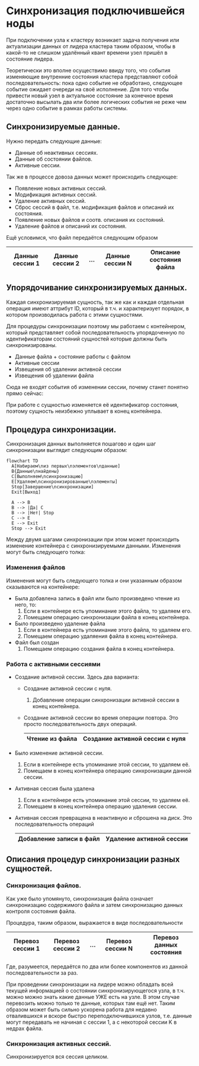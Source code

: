 # Синхронизация подключившейся ноды

При подключении узла к кластеру возникает задача получения или актуализации данных от лидера кластера таким образом, 
чтобы в какой-то не слишком удалённый квант времени узел пришёл в состояние лидера.

Теоретически это вполне осуществимо ввиду того, что события изменяющие внутренние состояния кластера представляют 
собой последовательность: пока одно событие не обработано, следующее событие ожидает очереди на своё исполнение. 
Для того чтобы привести новый узел в актуальное состояние за конечное время достаточно высылать два или более логических 
события не реже чем через одно событие в рамках работы системы.

## Синхронизируемые данные.

Нужно передать следующие данные:

* Данные об неактивных сессиях.
* Данные об состоянии файлов.
* Активные сессии.

Так же в процессе довоза данных может происходить следующее:

* Появление новых активных сессий.
* Модификация активных сессий.
* Удаление активных сессий.
* Сброс сессий в файл, т.е. модификация файлов и описаний их состояния.
* Появление новых файлов и соотв. описания их состояний.
* Удаление файлов и описаний их состояния.

Ещё условимся, что файл передаётся следующим образом

| Данные сессии 1 | Данные сессии 2 | …   | Данные сессии N | Описание состояния файла |
|-----------------|-----------------|-----|-----------------|--------------------------|


## Упорядочивание синхронизируемых данных.

Каждая синхронизируемая сущность, так же как и каждая отдельная операция имеют аттрибут ID, который в т.ч. и 
характеризует порядок, в котором производилась работа с этими сущностями.

Для процедуры синхронизации поэтому мы работаем с контейнером, который представляет собой последовательность 
упорядоченную по идентификаторам состояний сущностей которые должны быть синхронизированы. 

* Данные файла + состояние работы с файлом
* Активные сессии
* Извещения об удалении активной сессии
* Извещения об удалении файла

Сюда не входят события об изменении сессии, почему станет понятно прямо сейчас:

При работе с сущностью изменяется её идентификатор состояния, поэтому сущность неизбежно уплывает в конец контейнера.


## Процедура синхронизации.

Синхронизация данных выполняется пошагово и один шаг синхронизации выглядит следующим образом:

```mermaid
flowchart TD
  A[Набираем\nиз первых\nэлементов\nданные]
  B{Данные\nнайдены}
  C[Выполняем\nсинхронизацию]
  E[Удаляем\nсинхронизированные\nэлементы]
  Stop[Завершение\nсинхронизации]
  Exit[Выход]
  
  A --> B
  B --> |Да| C
  B --> |Нет| Stop
  C --> E
  E --> Exit
  Stop --> Exit
```

Между двумя шагами синхронизации при этом может происходить изменение контейнера с синхронизируемыми данными.
Изменения могут быть следующего толка:

### Изменения файлов

Изменения могут быть следующего толка и они указанным образом сказываются на контейнере:

* Была добавлена запись в файл или было произведено чтение из него, то:
  1. Если в контейнере есть упоминание этого файла, то удаляем его.
  2. Помещаем операцию синхронизации файла в конец контейнера.
* Было произведено удаление файла
  1. Если в контейнера есть упоминание этого файла, то удаляем его.
  2. Помещаем операцию удаляения файла в конец контейнера. 
* Файл был создан
  1. Помещаем операцию создания файла в конец контейнера.

### Работа с активными сессиями

* Создание активной сессии. Здесь два варианта:
  * Создание активной сессии с нуля.
    1. Добавление операции синхронизации активной сессии в конец контейнера.
  * Создание активной сессии во время операции повтора. Это просто последовательность двух операций.

    | Чтение из файла | Создание активной сессии с нуля |
    |-----------------|---------------------------------|

* Было изменение активной сессии.
  1. Если в контейнере есть упоминание этой сессии, то удаляем её.
  2. Помещаем в конец контейнера операцию синхронизации данной сессии.
* Активная сессия была удалена
  1. Если в контейнере есть упоминание этой сессии, то удаляем её.
  2. Помещаем в конец контейнера операцию удаления сессии.
* Активная сессия превращена в неактивную и сброшена на диск.
  Это последовательность операций
  
  | Добавление записи в файл | Удаление активной сессии |
  |--------------------------|--------------------------|

## Описания процедур синхронизации разных сущностей.

### Синхронизация файлов.

Как уже было упомянуто, синхронизация файла означает синхронизацию содержимого файла и затем синхронизацию данных
контроля состояния файла.

Процедура, таким образом, выражается в виде последовательности

| Перевоз сессии 1 | Перевоз сессии 2 | …   | Перевоз сессии N | Перевоз данных состояния |
|------------------|------------------|-----|------------------|--------------------------|

Где, разумеется, передаётся по два или более компонентов из данной последовательности за раз.

При проведении синхронизации на лидере можно обладать всей текущей информацией о состоянии синхронизирующегося узла,
в т.ч. можно можно знать какие данные УЖЕ есть на узле. В этом случае перевозить можно только те данные, которых
там ещё нет. Таким образом может быть сильно ускорена работа для недавно отвалившихся и вскоре быстро 
переподключившихся узлов, т.е. данные могут передавать не начиная с сессии 1, а с некоторой сессии K в недрах
файла.

### Синхронизация активных сессий.

Синхронизируется вся сессия целиком.



